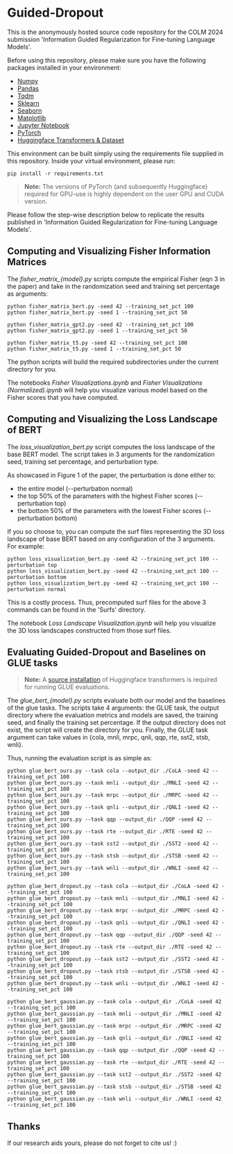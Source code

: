 # Guided-Dropout
This is the anonymously hosted source code repository for the COLM 2024 submission 'Information Guided Regularization for Fine-tuning Language Models'.

Before using this repository, please make sure you have the following packages installed in your environment:
- [Numpy](https://numpy.org/)
- [Pandas](https://pandas.pydata.org/)
- [Tqdm](https://github.com/tqdm/tqdm)
- [Sklearn](https://scikit-learn.org/)
- [Seaborn](https://seaborn.pydata.org/)
- [Matplotlib](https://matplotlib.org/)
- [Jupyter Notebook](https://jupyter.org/)
- [PyTorch](https://pytorch.org/)
- [Huggingface Transformers & Dataset](https://huggingface.co/)

This environment can be built simply using the requirements file supplied in this repository. Inside your virtual environment, please run:

```
pip install -r requirements.txt
```

> **Note:** The versions of PyTorch (and subsequently Huggingface) required for GPU-use is highly dependent on the user GPU and CUDA version.

Please follow the step-wise description below to replicate the results published in 'Information Guided Regularization for Fine-tuning Language Models'.

## Computing and Visualizing Fisher Information Matrices
The *fisher_matrix_{model}.py* scripts compute the empirical Fisher (eqn 3 in the paper) and take in the randomization seed and training set percentage as arguments:

```
python fisher_matrix_bert.py -seed 42 --training_set_pct 100
python fisher_matrix_bert.py -seed 1 --training_set_pct 50
```

```
python fisher_matrix_gpt2.py -seed 42 --training_set_pct 100
python fisher_matrix_gpt2.py -seed 1 --training_set_pct 50
```

```
python fisher_matrix_t5.py -seed 42 --training_set_pct 100
python fisher_matrix_t5.py -seed 1 --training_set_pct 50
```
The python scripts will build the required subdirectories under the current directory for you.

The notebooks *Fisher Visualizations.ipynb* and *Fisher Visualizations (Normalized).ipynb* will help you visualize various model based on the Fisher scores that you have computed.

## Computing and Visualizing the Loss Landscape of BERT
The *loss_visualization_bert.py* script computes the loss landscape of the base BERT model. The script takes in 3 arguments for the randomization seed, training set percentage, and perturbation type.

As showcased in Figure 1 of the paper, the perturbation is done either to:
- the entire model (--perturbation normal)
- the top 50% of the parameters with the highest Fisher scores (--perturbation top)
- the bottom 50% of the parameters with the lowest Fisher scores (--perturbation bottom)

If you so choose to, you can compute the surf files representing the 3D loss landscape of base BERT based on any configuration of the 3 arguments. For example:

```
python loss_visualization_bert.py -seed 42 --training_set_pct 100 --perturbation top
python loss_visualization_bert.py -seed 42 --training_set_pct 100 --perturbation bottom
python loss_visualization_bert.py -seed 42 --training_set_pct 100 --perturbation normal
```

This is a costly process. Thus, precomputed surf files for the above 3 commands can be found in the 'Surfs' directory.

The notebook *Loss Landscape Visualization.ipynb* will help you visualize the 3D loss landscapes constructed from those surf files.

## Evaluating Guided-Dropout and Baselines on GLUE tasks

> **Note:** A [source installation](https://huggingface.co/transformers/v2.9.1/examples.html) of Huggingface transformers is required for running GLUE evaluations.

The *glue_bert_{model}.py* scripts evaluate both our model and the baselines of the glue tasks. The scripts take 4 arguments: the GLUE task, the output directory where the evaluation metrics and models are saved, the training seed, and finally the training set percentage. If the output directory does not exist, the script will create the directory for you. Finally, the GLUE task argument can take values in {cola, mnli, mrpc, qnli, qqp, rte, sst2, stsb, wnli}. 

Thus, running the evaluation script is as simple as:

```
python glue_bert_ours.py --task cola --output_dir ./CoLA -seed 42 --training_set_pct 100
python glue_bert_ours.py --task mnli --output_dir ./MNLI -seed 42 --training_set_pct 100
python glue_bert_ours.py --task mrpc --output_dir ./MRPC -seed 42 --training_set_pct 100
python glue_bert_ours.py --task qnli --output_dir ./QNLI -seed 42 --training_set_pct 100
python glue_bert_ours.py --task qqp --output_dir ./QQP -seed 42 --training_set_pct 100
python glue_bert_ours.py --task rte --output_dir ./RTE -seed 42 --training_set_pct 100
python glue_bert_ours.py --task sst2 --output_dir ./SST2 -seed 42 --training_set_pct 100
python glue_bert_ours.py --task stsb --output_dir ./STSB -seed 42 --training_set_pct 100
python glue_bert_ours.py --task wnli --output_dir ./WNLI -seed 42 --training_set_pct 100
```

```
python glue_bert_dropout.py --task cola --output_dir ./CoLA -seed 42 --training_set_pct 100
python glue_bert_dropout.py --task mnli --output_dir ./MNLI -seed 42 --training_set_pct 100
python glue_bert_dropout.py --task mrpc --output_dir ./MRPC -seed 42 --training_set_pct 100
python glue_bert_dropout.py --task qnli --output_dir ./QNLI -seed 42 --training_set_pct 100
python glue_bert_dropout.py --task qqp --output_dir ./QQP -seed 42 --training_set_pct 100
python glue_bert_dropout.py --task rte --output_dir ./RTE -seed 42 --training_set_pct 100
python glue_bert_dropout.py --task sst2 --output_dir ./SST2 -seed 42 --training_set_pct 100
python glue_bert_dropout.py --task stsb --output_dir ./STSB -seed 42 --training_set_pct 100
python glue_bert_dropout.py --task wnli --output_dir ./WNLI -seed 42 --training_set_pct 100
```

```
python glue_bert_gaussian.py --task cola --output_dir ./CoLA -seed 42 --training_set_pct 100
python glue_bert_gaussian.py --task mnli --output_dir ./MNLI -seed 42 --training_set_pct 100
python glue_bert_gaussian.py --task mrpc --output_dir ./MRPC -seed 42 --training_set_pct 100
python glue_bert_gaussian.py --task qnli --output_dir ./QNLI -seed 42 --training_set_pct 100
python glue_bert_gaussian.py --task qqp --output_dir ./QQP -seed 42 --training_set_pct 100
python glue_bert_gaussian.py --task rte --output_dir ./RTE -seed 42 --training_set_pct 100
python glue_bert_gaussian.py --task sst2 --output_dir ./SST2 -seed 42 --training_set_pct 100
python glue_bert_gaussian.py --task stsb --output_dir ./STSB -seed 42 --training_set_pct 100
python glue_bert_gaussian.py --task wnli --output_dir ./WNLI -seed 42 --training_set_pct 100
```

## Thanks

If our research aids yours, please do not forget to cite us! :)
